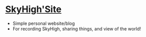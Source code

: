 # [SkyHigh'Site](https://skyhigh.moe)

- Simple personal website/blog
- For recording SkyHigh, sharing things, and view of the world!